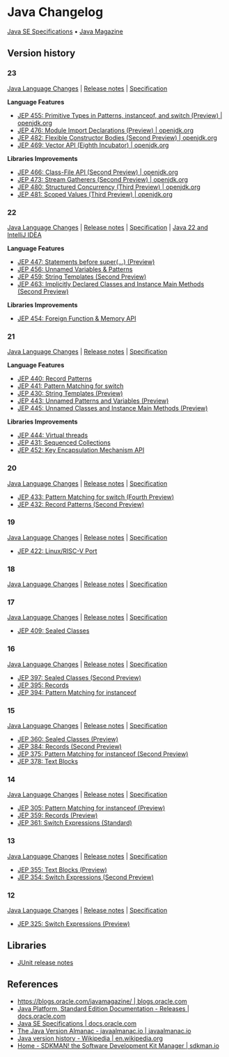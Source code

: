 # Java Changelog

[Java SE Specifications](https://docs.oracle.com/javase/specs/) • [Java Magazine](https://blogs.oracle.com/javamagazine/)

## Version history

### 23

[Java Language Changes](https://docs.oracle.com/en/java/javase/23/language/java-language-changes.html) |
[Release notes](https://www.oracle.com/java/technologies/javase/23all-relnotes.html) |
[Specification](https://docs.oracle.com/javase/specs/jls/se23/html/index.html)

**Language Features**

- [JEP 455: Primitive Types in Patterns, instanceof, and switch (Preview) | openjdk.org](https://openjdk.org/jeps/455)
- [JEP 476: Module Import Declarations (Preview) | openjdk.org](https://openjdk.org/jeps/476)
- [JEP 482: Flexible Constructor Bodies (Second Preview) | openjdk.org](https://openjdk.org/jeps/482)
- [JEP 469: Vector API (Eighth Incubator) | openjdk.org](https://openjdk.org/jeps/469)

**Libraries Improvements**

- [JEP 466: Class-File API (Second Preview) | openjdk.org](https://openjdk.org/jeps/466)
- [JEP 473: Stream Gatherers (Second Preview) | openjdk.org](https://openjdk.org/jeps/473)
- [JEP 480: Structured Concurrency (Third Preview) | openjdk.org](https://openjdk.org/jeps/480)
- [JEP 481: Scoped Values (Third Preview) | openjdk.org](https://openjdk.org/jeps/481)

### 22

[Java Language Changes](https://docs.oracle.com/en/java/javase/22/language/java-language-changes.html) |
[Release notes](https://www.oracle.com/java/technologies/javase/22all-relnotes.html) |
[Specification](https://docs.oracle.com/javase/specs/jls/se22/html/index.html) |
[Java 22 and IntelliJ IDEA](https://blog.jetbrains.com/idea/2024/03/java-22-and-intellij-idea/)

**Language Features**

- [JEP 447: Statements before super(...) (Preview)](https://openjdk.org/jeps/447)
- [JEP 456: Unnamed Variables & Patterns](https://openjdk.org/jeps/456)
- [JEP 459: String Templates (Second Preview)](https://openjdk.org/jeps/459)
- [JEP 463: Implicitly Declared Classes and Instance Main Methods (Second Preview)](https://openjdk.org/jeps/463)
  
**Libraries Improvements**

- [JEP 454: Foreign Function & Memory API](https://openjdk.org/jeps/454)

### 21

[Java Language Changes](https://docs.oracle.com/en/java/javase/21/language/java-language-changes.html) |
[Release notes](https://www.oracle.com/java/technologies/javase/21all-relnotes.html) |
[Specification](https://docs.oracle.com/javase/specs/jls/se21/html/index.html)

**Language Features**

- [JEP 440: Record Patterns](https://openjdk.org/jeps/440)
- [JEP 441: Pattern Matching for switch](https://openjdk.org/jeps/441)
- [JEP 430: String Templates (Preview)](https://openjdk.org/jeps/430)
- [JEP 443: Unnamed Patterns and Variables (Preview)](https://openjdk.org/jeps/443)
- [JEP 445: Unnamed Classes and Instance Main Methods (Preview)](https://openjdk.org/jeps/445)

**Libraries Improvements**

- [JEP 444: Virtual threads](https://openjdk.org/jeps/444)
- [JEP 431: Sequenced Collections](https://openjdk.org/jeps/431)
- [JEP 452: Key Encapsulation Mechanism API](https://openjdk.org/jeps/452)

### 20

[Java Language Changes](https://docs.oracle.com/en/java/javase/20/language/java-language-changes.html) |
[Release notes](https://www.oracle.com/java/technologies/javase/20all-relnotes.html) |
[Specification](https://docs.oracle.com/javase/specs/jls/se20/html/index.html)

- [JEP 433: Pattern Matching for switch (Fourth Preview)](https://docs.oracle.com/javase/specs/jls/se20/preview/specs/patterns-switch-record-patterns-jls.html)
- [JEP 432: Record Patterns (Second Preview)](https://docs.oracle.com/javase/specs/jls/se20/preview/specs/patterns-switch-record-patterns-jls.html)

### 19

[Java Language Changes](https://docs.oracle.com/en/java/javase/19/language/java-language-changes.html) |
[Release notes](https://www.oracle.com/java/technologies/javase/19all-relnotes.html) |
[Specification](https://docs.oracle.com/javase/specs/jls/se19/html/index.html)

- [JEP 422: Linux/RISC-V Port](./doc/core/19/jep-422-linuxrisc-v-port)

### 18

[Java Language Changes](https://docs.oracle.com/en/java/javase/18/language/java-language-changes.html) |
[Release notes](https://www.oracle.com/java/technologies/javase/18all-relnotes.html) |
[Specification](https://docs.oracle.com/javase/specs/jls/se18/html/index.html)

### 17

[Java Language Changes](https://docs.oracle.com/en/java/javase/17/language/java-language-changes.html) |
[Release notes](https://www.oracle.com/java/technologies/javase/17all-relnotes.html) |
[Specification](https://docs.oracle.com/javase/specs/jls/se17/html/index.html)

- [JEP 409: Sealed Classes](./doc/jep-409-sealed-classes/README.md)

### 16

[Java Language Changes](https://docs.oracle.com/en/java/javase/16/language/java-language-changes.html) |
[Release notes](https://www.oracle.com/java/technologies/javase/16all-relnotes.html) |
[Specification](https://docs.oracle.com/javase/specs/jls/se16/html/index.html)

- [JEP 397: Sealed Classes (Second Preview)](https://docs.oracle.com/javase/specs/jls/se16/preview/specs/sealed-classes-jls.html)
- [JEP 395: Records](https://openjdk.java.net/jeps/395)
- [JEP 394: Pattern Matching for instanceof](https://openjdk.java.net/jeps/394)

### 15

[Java Language Changes](https://docs.oracle.com/en/java/javase/15/language/java-language-changes.html) |
[Release notes](https://www.oracle.com/java/technologies/javase/15all-relnotes.html) |
[Specification](https://docs.oracle.com/javase/specs/jls/se15/html/index.html)

- [JEP 360: Sealed Classes (Preview)](https://docs.oracle.com/javase/specs/jls/se15/preview/specs/sealed-classes-jls.html)
- [JEP 384: Records (Second Preview)](https://docs.oracle.com/javase/specs/jls/se15/preview/specs/records-jls.html)
- [JEP 375: Pattern Matching for instanceof (Second Preview)](https://docs.oracle.com/javase/specs/jls/se15/preview/specs/patterns-instanceof-jls.html)
- [JEP 378: Text Blocks](https://openjdk.java.net/jeps/378)

### 14

[Java Language Changes](https://docs.oracle.com/en/java/javase/14/language/java-language-changes.html) |
[Release notes](https://www.oracle.com/java/technologies/javase/14all-relnotes.html) |
[Specification](https://docs.oracle.com/javase/specs/jls/se14/html/index.html)

- [JEP 305: Pattern Matching for instanceof (Preview)](https://docs.oracle.com/javase/specs/jls/se14/preview/specs/patterns-instanceof-jls.html)
- [JEP 359: Records (Preview)](https://docs.oracle.com/javase/specs/jls/se14/preview/specs/records-jls.html)
- [JEP 361: Switch Expressions (Standard)](https://openjdk.java.net/jeps/361)

### 13

[Java Language Changes](https://docs.oracle.com/en/java/javase/13/language/java-language-changes.html) |
[Release notes](https://www.oracle.com/java/technologies/javase/13all-relnotes.html) |
[Specification](https://docs.oracle.com/javase/specs/jls/se13/html/index.html)

- [JEP 355: Text Blocks (Preview)](https://docs.oracle.com/javase/specs/jls/se13/preview/switch-expressions.html)
- [JEP 354: Switch Expressions (Second Preview)](https://docs.oracle.com/javase/specs/jls/se13/preview/text-blocks.html)

### 12

[Java Language Changes](https://docs.oracle.com/en/java/javase/12/language/java-language-changes.html) |
[Release notes](https://www.oracle.com/java/technologies/javase/12all-relnotes.html) |
[Specification](https://docs.oracle.com/javase/specs/jls/se12/html/index.html)

- [JEP 325: Switch Expressions (Preview)](https://docs.oracle.com/javase/specs/jls/se12/preview/switch-expressions.html)

## Libraries

- [JUnit release notes](https://junit.org/junit5/docs/current/release-notes/index.html#release-notes)

## References

- [https://blogs.oracle.com/javamagazine/ | blogs.oracle.com](https://blogs.oracle.com/javamagazine/)
- [Java Platform, Standard Edition Documentation - Releases | docs.oracle.com](https://docs.oracle.com/en/java/javase/)
- [Java SE Specifications | docs.oracle.com](https://docs.oracle.com/javase/specs/)
- [The Java Version Almanac - javaalmanac.io | javaalmanac.io](https://javaalmanac.io/)
- [Java version history - Wikipedia | en.wikipedia.org](https://en.wikipedia.org/wiki/Java_version_history)
- [Home - SDKMAN! the Software Development Kit Manager | sdkman.io](https://sdkman.io)
